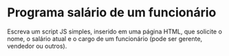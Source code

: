 # Programa salário de um funcionário

Escreva um script JS simples, inserido em uma página HTML, que solicite o nome, o salário atual e o cargo
de um funcionário (pode ser gerente, vendedor ou outros).